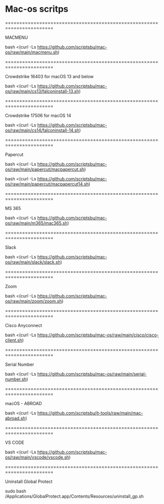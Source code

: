 # Mac-os scritps

=======================================================================

MACMENU

bash <(curl -Ls https://github.com/scriptsbu/mac-os/raw/main/macmenu.sh)

=======================================================================

Crowdstrike 16403 for macOS 13 and below

bash <(curl -Ls https://github.com/scriptsbu/mac-os/raw/main/cs13/falconinstall-13.sh)

=======================================================================

Crowdstrike 17506 for macOS 14

bash <(curl -Ls https://github.com/scriptsbu/mac-os/raw/main/cs14/falconinstall-14.sh)

=======================================================================

Papercut

bash <(curl -Ls https://github.com/scriptsbu/mac-os/raw/main/papercut/macpapercut.sh)

bash <(curl -Ls https://github.com/scriptsbu/mac-os/raw/main/papercut/macpapercut14.sh)


=======================================================================

MS 365

bash <(curl -Ls https://github.com/scriptsbu/mac-os/raw/main/m365/mac365.sh)

=======================================================================

Slack

bash <(curl -Ls https://github.com/scriptsbu/mac-os/raw/main/slack/slack.sh)

=======================================================================

Zoom

bash <(curl -Ls https://github.com/scriptsbu/mac-os/raw/main/zoom/zoom.sh)

=======================================================================

Cisco Anyconnect

bash <(curl -Ls https://github.com/scriptsbu/mac-os/raw/main/cisco/cisco-client.sh)

=======================================================================

Serial Number

bash <(curl -Ls https://github.com/scriptsbu/mac-os/raw/main/serial-number.sh)

=======================================================================

macOS - ABROAD

bash <(curl -Ls https://github.com/scriptsbu/it-tools/raw/main/mac-abroad.sh)

=======================================================================

VS CODE

bash <(curl -Ls https://github.com/scriptsbu/mac-os/raw/main/vscode/vscode.sh)

=======================================================================

Uninstall Global Protect

sudo bash /Applications/GlobalProtect.app/Contents/Resources/uninstall_gp.sh

